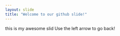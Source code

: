 ```yaml
---
layout: slide
title: "Welcome to our github slide!"
---
```


this is my awesome slid
Use the left arrow to go back!
